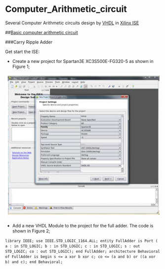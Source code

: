 # Computer_Arithmetic_circuit

Several Computer Arithmetic circuits design by [VHDL](https://en.wikipedia.org/wiki/VHDL) in [Xilinx ISE](https://en.wikipedia.org/wiki/Xilinx_ISE)

##[Basic computer arithmetic circuit](https://github.com/Delan90/Computer_Arithmetic_circuit/tree/master/Basic_computer_arithmetic_circuit)

###Carry Ripple Adder

Get start the ISE:

- Create a new project for Spartan3E XC3S500E-FG320-5 as shown in Figure 1;

![MyUnicorn](https://github.com/Delan90/Computer_Arithmetic_circuit/blob/master/pic/pic1.png)

- Add a new VHDL Module to the project for the full adder. The code is shown in Figure 2;

`library IEEE;
use IEEE.STD_LOGIC_1164.ALL;
entity FullAdder is
 Port ( a : in STD_LOGIC;
 b : in STD_LOGIC;
 c : in STD_LOGIC;
 s : out STD_LOGIC;
 co : out STD_LOGIC);
end FullAdder;
architecture Behavioral of FullAdder is
begin
s <= a xor b xor c;
co <= (a and b) or ((a xor b) and c);
end Behavioral;`
